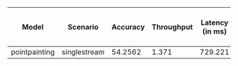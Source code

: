 | Model         | Scenario     |   Accuracy |   Throughput |   Latency (in ms) | Power Efficiency (in samples/J)   | TEST01   | TEST04   |
|---------------|--------------|------------|--------------|-------------------|-----------------------------------|----------|----------|
| pointpainting | singlestream |    54.2562 |        1.371 |           729.221 |                                   | passed   | passed   |